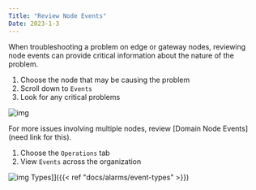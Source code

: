 ```yaml
---
Title: "Review Node Events"
Date: 2023-1-3
---
```

When troubleshooting a problem on edge or gateway nodes, reviewing node events can provide critical information about the nature of the problem. 

1. Choose the node that may be causing the problem
2. Scroll down to `Events`
3. Look for any critical problems

![img](/docs/overview/support-processes/node-alerts.png)

For more issues involving multiple nodes, review [Domain Node Events](need link for this).

1. Choose the `Operations` tab
2. View `Events` across the organization

![img](/docs/overview/support-processes/alerts-page.png)
Types]]({{< ref "docs/alarms/event-types" >}})
